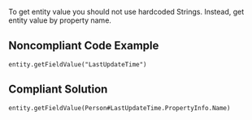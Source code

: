 To get entity value you should not use hardcoded Strings. Instead, get entity value by property name.

## Noncompliant Code Example ##

    entity.getFieldValue("LastUpdateTime")

## Compliant Solution ##

    entity.getFieldValue(Person#LastUpdateTime.PropertyInfo.Name)